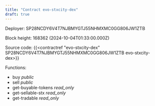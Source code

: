 ```yaml
---
title: "Contract evo-stxcity-dex"
draft: true
---
```

Deployer: SP28NCDY6V4T7NJBMYGTJ55NHMXMC0GG806JW1ZTB


 



Block height: 168362 (2024-10-04T01:33:00.000Z)

Source code: {{<contractref "evo-stxcity-dex" SP28NCDY6V4T7NJBMYGTJ55NHMXMC0GG806JW1ZTB evo-stxcity-dex>}}

Functions:

* buy _public_
* sell _public_
* get-buyable-tokens _read_only_
* get-sellable-stx _read_only_
* get-tradable _read_only_
